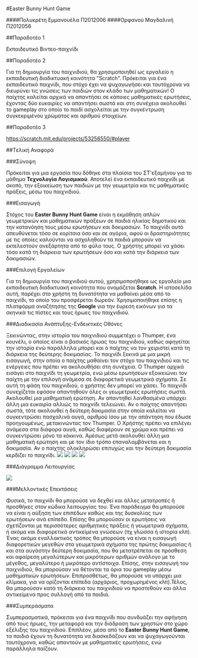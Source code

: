 ﻿#Easter Bunny Hunt Game

####Πολυκρέτη Εμμανουέλα Π2012006
####Ορφανού Μαγδαλινή    Π2012056

##Παραδοτέο 1

Εκπαιδευτικό Βιντεο-παιχνίδι

##Παραδοτέο 2

Για τη δημιουργία του παιχνιδιού, θα χρησιμοποιηθεί ως εργαλείο η εκπαιδευτική διαδικτυακή κοινότητα "Scratch".
Πρόκειται για ένα εκπαιδευτικό παιχνίδι, που στόχο έχει να ψυχαγωγήσει και ταυτόχρονα να διευρύνει τις γνώσεις των παιδιών στον κλάδο των μαθηματικών!
Ο παίχτης καλείται αρχικά να απαντήσει σε κάποιες μαθηματικές ερωτήσεις, έχοντας δύο ευκαιρίες να απαντήσει σωστά και στη συνέχεια ακολουθεί το gameplay στο οποίο το παιδί ασχολείται με την συγκέντρωση συγκεκριμένου χρώματος και αριθμού στοιχείων.

##Παραδοτέο 3

https://scratch.mit.edu/projects/53256550/#player

##Tελική Αναφορά

###Σύνοψη

Πρόκειται για μια εργασία που δόθηκε στα πλαίσια του ΣΤ'εξαμήνου για το μάθημα **Τεχνολογία Λογισμικού**. Αποτελεί ένα εκπαιδευτικό παιχνίδι με σκοπό, την εξοικείωση των παιδιών με την γεωμετρία και τις μαθηματικές πράξεις, μέσω του παιχνιδιού.

###Εισαγωγή

Στόχος του **Easter Bunny Hunt Game** είναι η εκμάθηση απλών γεωμετρικών και μαθηματικών πράξεων σε παιδιά ηλικίας δημοτικού και την κατανόηση τους μέσω ερωτήσεων και δοκιμασιών.
Το παιχνίδι αυτό απευθύνεται τόσο σε κορίτσια όσο και σε αγόρια, αφού οι δραστηριότητες με τις οποίες καλούνται να ασχοληθούν τα παιδιά μπορούν να εκτελεστούν ανεξάρτητα από το φύλο τους.
Ο χρήστης μπορεί να χάσει τόσο κατά τη διάρκεια των ερωτήσεων όσο και κατά την διάρκεια των δοκιμασιών.

###Επιλογή Εργαλείων

Για τη δημιουργία του παιχνιδιού αυτού, χρησιμοποιήθηκε ως εργαλείο μια εκπαιδευτική διαδικτυακή κοινότητα που ονομάζεται **Scratch**. Η ιστοσελίδα αυτή, παρέχει στο χρήστη τη δυνατότητα να μαθαίνει μέσα από το παιχνίδι, το οποίο του προσφέρεται δωρεάν. Χρησιμοποιήθηκε επίσης η πλατφόρμα αναζήτησης της **Google** για την έυρεση εικόνων για τα σκηνικά τις πίστες και τους ήρωες του παιχνιδιού.

###Διαδικασία Ανάπτυξης-Ενδεικτικές Οθόνες

Ξεκινώντας, στην ιστορία του παιχνιδιού συμμετέχει ο Thumper, ένα κουνέλι, ο οποίος είναι ο βασικός ήρωας του παιχνιδιού, καθώς αφηγείται την ιστορία ενώ παράλληλα μπορεί και ο παίχτης να τον χειριστεί κατά τη διάρκεια της δεύτερης δοκιμασίας.
Το παιχνίδι ξεκινά με μια μικρή εισαγωγή, στην οποία ο παίχτης μαθαίνει τον στόχο του παιχνιδιού και τις ενέργειες που πρέπει να ακολουθήσει στη συνέχεια.
Ο Thumper αρχικά εισάγει στο παιχνίδι τη γεωμετρία, ενώ μέσω ερωτήσεων εξοικειώνει τον παίχτη με την επιλογή ανάμεσα σε διαφορετικά γεωμετρικά σχήματα.
Σε αυτή τη φάση του παιχνιδιού, ο χρήστης δεν μπορεί να χάσει. Το παιχνίδι συνεχίζεται εφόσον απαντηθούν όλες οι γεωμετρικές ερωτήσεις σωστά.
Ακολουθεί μια μαθηματική ερώτηση.
Αν απαντηθεί λανθασμένα υπάρχει άλλη μια ευκαιρία αλλιώς το παιχνίδι τελειώνει. Αν ο παίχτης απαντήσει σωστά, τότε ακολουθεί η δεύτερη δοκιμασία στην οποία καλείται να συγκεντρώσει πασχαλινά αυγά, αριθμού ίσου με την απάντηση που έδωσε προηγουμένως, μετακινώντας τον Thumper. Ο Χρήστης πρέπει να επιλέγει ανάμεσα στα διάφορα αυγά, καθώς διαφέρουν σε χρώμα και πρέπει να συγκεντρώσει μόνο τα κόκκινα.
Αμέσως μετά ακολουθεί άλλη μια μαθηματική ερώτηση και με τον ίδιο τρόπο επαναλαμβάνεται και η δοκιμασία. Αν ο παίχτης ολοκληρώσει επιτυχώς και την δεύτερη δοκιμασία κερδίζει το παιχνίδι.
![](https://github.com/courses-ionio/sw/blob/master/projects_2015/%CE%A02012006-%CE%A02012056/img/1.png)
![](https://github.com/courses-ionio/sw/blob/master/projects_2015/%CE%A02012006-%CE%A02012056/img/2.png)
![](https://github.com/courses-ionio/sw/blob/master/projects_2015/%CE%A02012006-%CE%A02012056/img/3.png)
![](https://github.com/courses-ionio/sw/blob/master/projects_2015/%CE%A02012006-%CE%A02012056/img/4.png)

###Διάγραμμα Λειτουργίας

![](https://github.com/courses-ionio/sw/blob/master/projects_2015/%CE%A02012006-%CE%A02012056/img/5.png)

###Μελλοντικές Επεκτάσεις

Φυσικά, το παιχνίδι θα μπορούσε να δεχθεί και άλλες μετατροπές ή προσθήκες στον κώδικα λειτουργίας του. Ένα παράδειγμα θα μπορούσε να είναι η αύξηση των επιπέδων καθώς και της δυσκολίας των ερωτήσεων ανά επίπεδο. Επίσης θα μπορούσαν οι ερωτήσεις να σχετίζονται με περισσότερες αριθμητικές πράξεις ή γεωμετρικά σχήματα, ή ακόμα και διαφορετικά αντικείμενα γνώσεων (πχ γλώσσα ή ιστορία κλπ).
Ένας ακόμα εναλλακτικός τρόπος θα μπορούσε να είναι η εισαγωγή διαφορετικών μεγεθών στα γεωμετρικά σχήματα της πρώτης δοκιμασίας ή και στα αυγάστην δεύτερη δοκιμασία, που θα μετατρέπεται σε πρόσθεση και αφαίρεση μεγαλύτερων και μικρότερων αριθμών ανάλογο με το μέγεθος, μεγαλύτερο ή μικρότερο αντίστοιχα. Επίσης, στην εισαγωγή του παιχνιδιού, θα μπορούσαν να θέτονται τα όρια του gameplay μέσω μαθηματικών ερωτήσεων.
Επιπροσθέτως, θα μπορούσε να υπάρχει μια κλίμακα, για να ορίζονται επίπεδα (αρχάριος, προχωρημένος κλπ).Τέλος, θα μπορούσαν κατά τη διάρκεια του παιχνιδιού να προστεθούν και άλλα αντικείμενα προς συλλογή από τα παιδιά.

###Συμπεράσματα

Συμπερασματικά, πρόκειται για ένα παιχνίδι που συνδυάζει την αφήγηση από τους ήρωες, την μεταφορά και την διάδραση των χρηστών στο χώρο εξέλιξης του παιχνιδιού. Επιπλέον, μέσα από το **Easter Bunny Hunt Game**, τα παιδιά έχουν τη δυνατότητα να διασκεδάζουν και να ψυχαγωγούνται ταυτόχρονα, καθώς απαντούν με μαθηματικές ερωτήσεις, ενώ παράλληλα παίζουν.